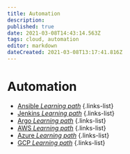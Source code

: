 ```yaml
---
title: Automation
description: 
published: true
date: 2021-03-08T14:43:14.563Z
tags: cloud, automation
editor: markdown
dateCreated: 2021-03-08T13:17:41.816Z
---
```


# Automation
- [Ansible *Learning path*](/training/cloud_and_devops/tbd)
{.links-list}
- [Jenkins *Learning path*](/training/cloud_and_devops/tbd)
{.links-list}
- [Argo *Learning path*](/training/cloud_and_devops/tbd)
{.links-list}
- [AWS *Learning path*](/training/cloud_and_devops/automation/aws)
{.links-list}
- [Azure *Learning path*](/training/cloud_and_devops/automation/azure)
{.links-list}
- [GCP *Learning path*](/training/cloud_and_devops/automation/gcp)
{.links-list}